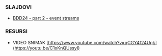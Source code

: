 ### SLAJDOVI 



- [BDD24 - part 2 - event streams](BDD24-part2-event-streams.pdf)

### RESURSI
- VIDEO SNIMAK [https://www.youtube.com/watch?v=qCGY4f24Uqk](https://youtu.be/C1xKnQUssyI)
